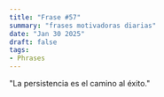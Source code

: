```yaml
---
title: "Frase #57"
summary: "frases motivadoras diarias"
date: "Jan 30 2025"
draft: false
tags:
- Phrases
---
```


"La persistencia es el camino al éxito."
